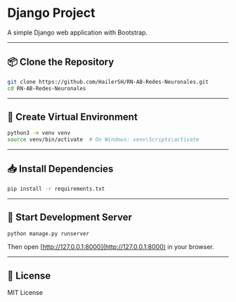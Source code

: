 # Django Project

A simple Django web application with Bootstrap.

---

## 📦 Clone the Repository

```bash
git clone https://github.com/HailerSH/RN-AB-Redes-Neuronales.git
cd RN-AB-Redes-Neuronales
```

---

## 🐍 Create Virtual Environment

```bash
python3 -m venv venv
source venv/bin/activate  # On Windows: venv\Scripts\activate
```

---

## 📥 Install Dependencies

```bash
pip install -r requirements.txt
```

---

## 🚀 Start Development Server

```bash
python manage.py runserver
```

Then open [http://127.0.0.1:8000](http://127.0.0.1:8000) in your browser.

---

## 📄 License

MIT License
